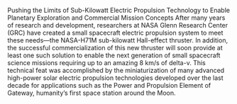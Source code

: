 Pushing the Limits of Sub-Kilowatt Electric Propulsion Technology to Enable Planetary Exploration and Commercial Mission Concepts 
 After many years of research and development, researchers at NASA Glenn Research Center (GRC) have created a small spacecraft electric propulsion system to meet these needs—the NASA-H71M sub-kilowatt Hall-effect thruster. In addition, the successful commercialization of this new thruster will soon provide at least one such solution to enable the next generation of small spacecraft science missions requiring up to an amazing 8 km/s of delta-v. This technical feat was accomplished by the miniaturization of many advanced high-power solar electric propulsion technologies developed over the last decade for applications such as the Power and Propulsion Element of Gateway, humanity’s first space station around the Moon.